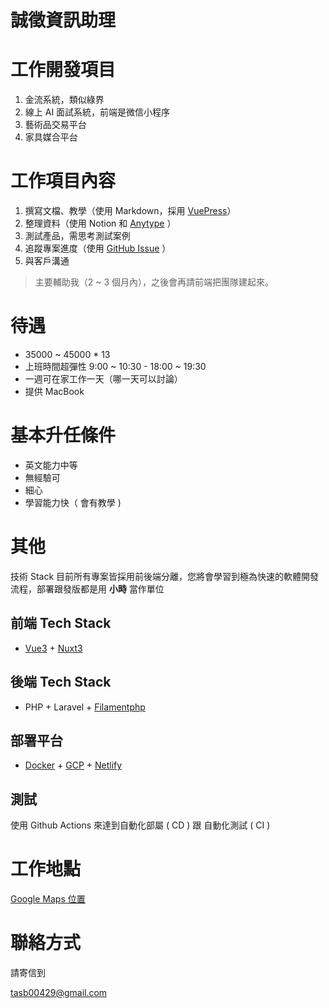 # 誠徵資訊助理

# 工作開發項目

1. 金流系統，類似綠界
2. 線上 AI 面試系統，前端是微信小程序
3. 藝術品交易平台
4. 家具媒合平台

# 工作項目內容

1. 撰寫文檔、教學（使用 Markdown，採用 [VuePress](https://v2.vuepress.vuejs.org/)）
2. 整理資料（使用 Notion 和 [Anytype](https://anytype.io/) ）
3. 測試產品，需思考測試案例
4. 追蹤專案進度（使用 [GitHub Issue](https://docs.github.com/en/issues/tracking-your-work-with-issues/about-issues) ）
5. 與客戶溝通

> 主要輔助我（2 ~ 3 個月內），之後會再請前端把團隊建起來。

# 待遇

- 35000 ~ 45000 * 13
- 上班時間超彈性 9:00 ~ 10:30 - 18:00 ~ 19:30
- 一週可在家工作一天（哪一天可以討論）
- 提供 MacBook

# 基本升任條件

- 英文能力中等
- 無經驗可
- 細心
- 學習能力快（ 會有教學 )

# 其他

技術 Stack 目前所有專案皆採用前後端分離，您將會學習到極為快速的軟體開發流程，部署跟發版都是用 **小時** 當作單位

## 前端 Tech Stack

- [Vue3](https://vuejs.org/) + [Nuxt3](https://nuxt.com/)

## 後端 Tech Stack

- PHP + Laravel + [Filamentphp](https://filamentphp.com/)

## 部署平台

- [Docker](https://www.docker.com/) + [GCP](https://cloud.google.com/free/?utm_source=google&utm_medium=cpc&utm_campaign=japac-TW-all-en-dr-BKWS-all-core-trial-EXA-dr-1605216&utm_content=text-ad-none-none-DEV_c-CRE_644095273669-ADGP_Hybrid+%7C+BKWS+-+EXA+%7C+Txt+-GCP-General-core+brand-main-KWID_43700074766895907-kwd-87853815&userloc_9040379-network_g&utm_term=KW_gcp&gad_source=1&gclid=Cj0KCQjwpNuyBhCuARIsANJqL9OjjtXfyFEm1kHvTaV1hlCTUqb0TZindYzecbFBJMH8zwPO6amndnAaAtngEALw_wcB&gclsrc=aw.ds) + [Netlify](https://www.netlify.com/)

## 測試

使用 Github Actions 來達到自動化部屬 ( CD ) 跟 自動化測試 ( CI )

# 工作地點

[Google Maps 位置](https://maps.app.goo.gl/zrkDuSVHdem9P6Er9)

# 聯絡方式

請寄信到

tasb00429@gmail.com


